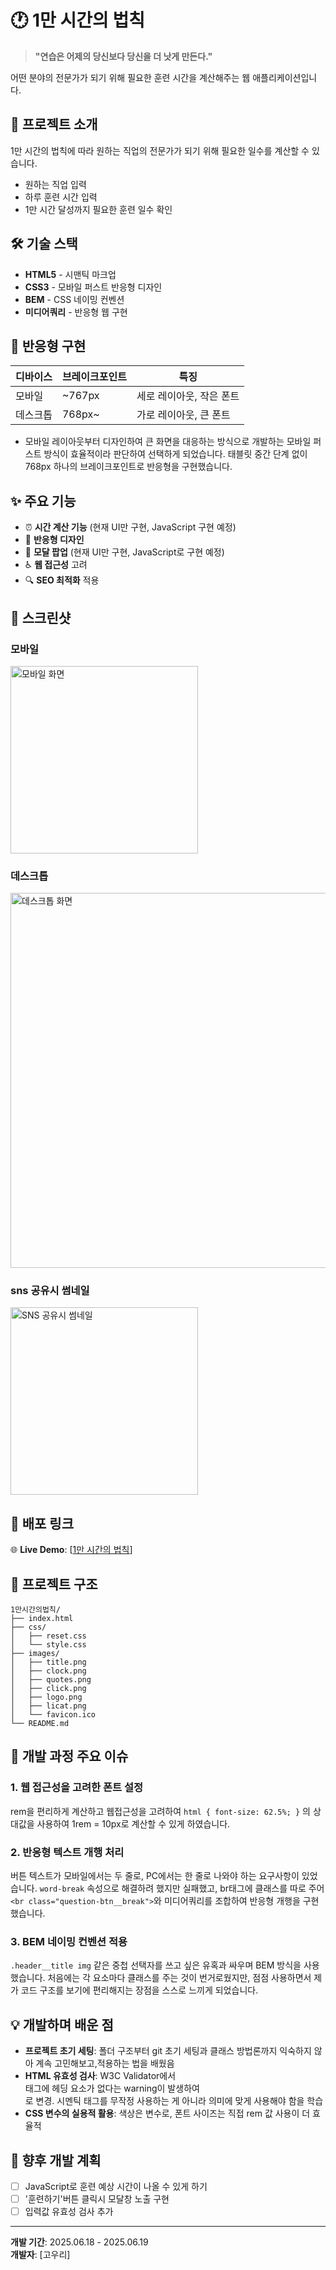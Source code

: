 # 🕐 1만 시간의 법칙

> **"연습은 어제의 당신보다 당신을 더 낫게 만든다."**

어떤 분야의 전문가가 되기 위해 필요한 훈련 시간을 계산해주는 웹 애플리케이션입니다.

## 📖 프로젝트 소개

1만 시간의 법칙에 따라 원하는 직업의 전문가가 되기 위해 필요한 일수를 계산할 수 있습니다.

-   원하는 직업 입력
-   하루 훈련 시간 입력
-   1만 시간 달성까지 필요한 훈련 일수 확인

## 🛠 기술 스택

-   **HTML5** - 시맨틱 마크업
-   **CSS3** - 모바일 퍼스트 반응형 디자인
-   **BEM** - CSS 네이밍 컨벤션
-   **미디어쿼리** - 반응형 웹 구현

## 📱 반응형 구현

| 디바이스 | 브레이크포인트 | 특징                     |
| -------- | -------------- | ------------------------ |
| 모바일   | ~767px         | 세로 레이아웃, 작은 폰트 |
| 데스크톱 | 768px~         | 가로 레이아웃, 큰 폰트   |

-   모바일 레이아웃부터 디자인하여 큰 화면을 대응하는 방식으로 개발하는 모바일 퍼스트 방식이 효율적이라 판단하여 선택하게 되었습니다. 태블릿 중간 단계 없이 768px 하나의 브레이크포인트로 반응형을 구현했습니다.

## ✨ 주요 기능

-   ⏰ **시간 계산 기능** (현재 UI만 구현, JavaScript 구현 예정)
-   📱 **반응형 디자인**
-   🎯 **모달 팝업** (현재 UI만 구현, JavaScript로 구현 예정)
-   ♿ **웹 접근성** 고려
-   🔍 **SEO 최적화** 적용

## 📸 스크린샷

### 모바일

<img src="./images/thumbnail-m.png" alt="모바일 화면" width="300">

### 데스크톱

<img src="./images/thumbnail-pc.png" alt="데스크톱 화면" width="600">

### sns 공유시 썸네일

<img src="./images/og-image-share.png" alt="SNS 공유시 썸네일" width="300">

## 🔗 배포 링크

🌐 **Live Demo**: [[1만 시간의 법칙](https://naru0000.github.io/10000hours-project/)]

## 📁 프로젝트 구조

```
1만시간의법칙/
├── index.html
├── css/
│   ├── reset.css
│   └── style.css
├── images/
│   ├── title.png
│   ├── clock.png
│   ├── quotes.png
│   ├── click.png
│   ├── logo.png
│   ├── licat.png
│   └── favicon.ico
└── README.md
```

## 🚧 개발 과정 주요 이슈

### 1. **웹 접근성을 고려한 폰트 설정**

rem을 편리하게 계산하고 웹접근성을 고려하여 `html { font-size: 62.5%; }` 의 상대값을 사용하여 1rem = 10px로 계산할 수 있게 하였습니다.

### 2. **반응형 텍스트 개행 처리**

버튼 텍스트가 모바일에서는 두 줄로, PC에서는 한 줄로 나와야 하는 요구사항이 있었습니다. `word-break` 속성으로 해결하려 했지만 실패했고, br태그에 클래스를 따로 주어 `<br class="question-btn__break">`와 미디어쿼리를 조합하여 반응형 개행을 구현했습니다.

### 3. **BEM 네이밍 컨벤션 적용**

`.header__title img` 같은 중첩 선택자를 쓰고 싶은 유혹과 싸우며 BEM 방식을 사용했습니다. 처음에는 각 요소마다 클래스를 주는 것이 번거로웠지만, 점점 사용하면서 제가 코드 구조를 보기에 편리해지는 장점을 스스로 느끼게 되었습니다.

## 💡 개발하며 배운 점

-   **프로젝트 초기 세팅**: 폴더 구조부터 git 초기 세팅과 클래스 방법론까지 익숙하지 않아 계속 고민해보고,적용하는 법을 배웠음
-   **HTML 유효성 검사**: W3C Validator에서 <section> 태그에 헤딩 요소가 없다는 warning이 발생하여 <div>로 변경. 시멘틱 태그를 무작정 사용하는 게 아니라 의미에 맞게 사용해야 함을 학습
-   **CSS 변수의 실용적 활용**: 색상은 변수로, 폰트 사이즈는 직접 rem 값 사용이 더 효율적

## 🎯 향후 개발 계획

-   [ ] JavaScript로 훈련 예상 시간이 나올 수 있게 하기
-   [ ] '훈련하기'버튼 클릭시 모달창 노출 구현
-   [ ] 입력값 유효성 검사 추가

---

**개발 기간**: 2025.06.18 - 2025.06.19  
**개발자**: [고우리]

